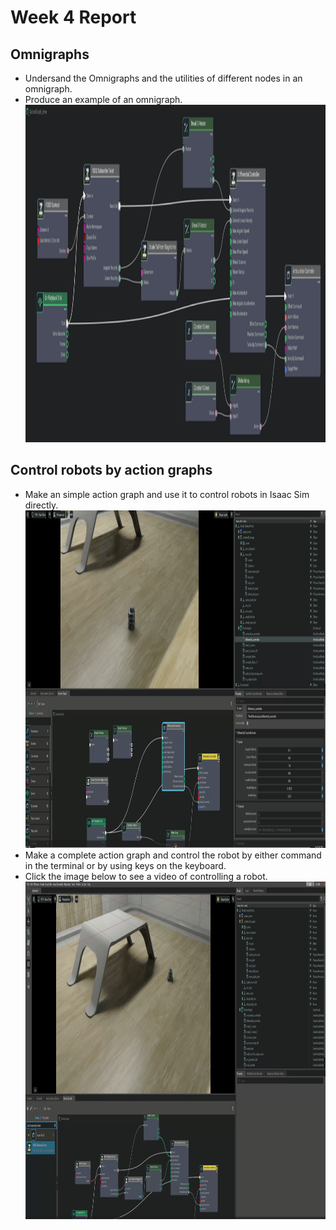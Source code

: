 # Week 4 Report
## Omnigraphs
- Undersand the Omnigraphs and the utilities of different nodes in an omnigraph.
- Produce an example of an omnigraph.
  <a target="_blank"><img src="images/action_graph.png" alt="Image of an action graph" width="864" height="540" border="0" /></a>
## Control robots by action graphs
- Make an simple action graph and use it to control robots in Isaac Sim directly.
  <a href="videos/move_robot1.webm" target="_blank"><img src="images/control_robot1.png" alt="Image of controlling a robot (click to see a video)" width="864" height="540" border="0" /></a> 
- Make a complete action graph and control the robot by either command in the terminal or by using keys on the keyboard.
- Click the image below to see a video of controlling a robot.
  <a href="videos/move_robot2.webm" target="_blank"><img src="images/control_robot2.png" alt="Image of controlling a robot (click to see a video)" width="864" height="540" border="0" /></a>
